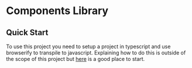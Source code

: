# Components Library

## Quick Start

To use this project you need to setup a project in typescript and use browserify to transpile to javascript. Explaining how to do this is outside of the scope of this project but [here](https://www.typescriptlang.org/docs/handbook/gulp.html) is a good place to start.
